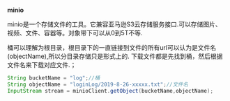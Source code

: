 **minio**

​	minio是一个存储文件的工具。它兼容亚马逊S3云存储服务接口.可以存储图片、视频、文件、容器等。对象带下可以从0到5T不等.

​	桶可以理解为根目录，根目录下的一直链接到文件的所有url可以认为是文件名(objectName),所以分目录存储只是形式上的. 下载文件都是先找到桶，然后根据文件名来下载对应文件.；

```java
String bucketName = "log";//桶
String objectName = "loginLog/2019-8-26-xxxxx.txt";//文件名
InputStream stream = minioClient.getObject(bucketName,objectName);
```


